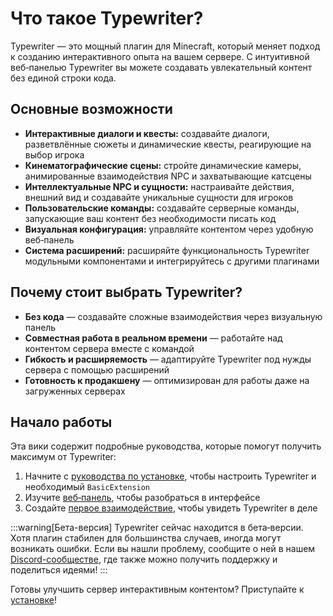 # Что такое Typewriter?

Typewriter — это мощный плагин для Minecraft, который меняет подход к созданию интерактивного опыта на вашем сервере. С интуитивной веб‑панелью Typewriter вы можете создавать увлекательный контент без единой строки кода.

## Основные возможности

- **Интерактивные диалоги и квесты:** создавайте диалоги, разветвлённые сюжеты и динамические квесты, реагирующие на выбор игрока
- **Кинематографические сцены:** стройте динамические камеры, анимированные взаимодействия NPC и захватывающие катсцены
- **Интеллектуальные NPC и сущности:** настраивайте действия, внешний вид и создавайте уникальные сущности для игроков
- **Пользовательские команды:** создавайте серверные команды, запускающие ваш контент без необходимости писать код
- **Визуальная конфигурация:** управляйте контентом через удобную веб‑панель
- **Система расширений:** расширяйте функциональность Typewriter модульными компонентами и интегрируйтесь с другими плагинами

## Почему стоит выбрать Typewriter?

- **Без кода** — создавайте сложные взаимодействия через визуальную панель
- **Совместная работа в реальном времени** — работайте над контентом сервера вместе с командой
- **Гибкость и расширяемость** — адаптируйте Typewriter под нужды сервера с помощью расширений
- **Готовность к продакшену** — оптимизирован для работы даже на загруженных серверах

## Начало работы

Эта вики содержит подробные руководства, которые помогут получить максимум от Typewriter:

1. Начните с [руководства по установке](./02-getting-started/01-installation.mdx), чтобы настроить Typewriter и необходимый `BasicExtension`
2. Изучите [веб‑панель](./02-getting-started/02-layout.mdx), чтобы разобраться в интерфейсе
3. Создайте [первое взаимодействие](./03-creating-stories/01-interactions/index.mdx), чтобы увидеть Typewriter в деле

:::warning[Бета-версия]
Typewriter сейчас находится в бета‑версии. Хотя плагин стабилен для большинства случаев, иногда могут возникать ошибки. Если вы нашли проблему, сообщите о ней в нашем [Discord-сообществе](https://discord.gg/HtbKyuDDBw), где также можно получить поддержку и поделиться идеями!
:::

Готовы улучшить сервер интерактивным контентом? Приступайте к [установке](./02-getting-started/01-installation.mdx)!
